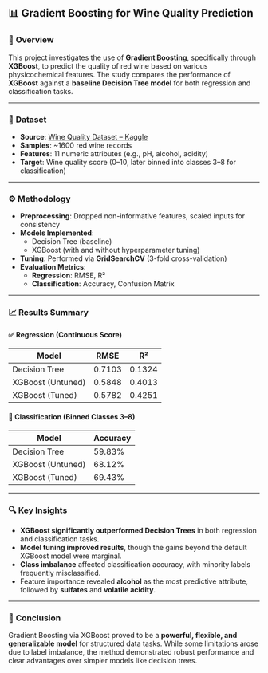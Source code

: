 ## 📊 **Gradient Boosting for Wine Quality Prediction**

### 🧠 **Overview**
This project investigates the use of **Gradient Boosting**, specifically through **XGBoost**, to predict the quality of red wine based on various physicochemical features. The study compares the performance of **XGBoost** against a **baseline Decision Tree model** for both regression and classification tasks.

---

### 🧪 **Dataset**
- **Source**: [Wine Quality Dataset – Kaggle](https://www.kaggle.com/datasets/yasserh/winequality-dataset)
- **Samples**: ~1600 red wine records
- **Features**: 11 numeric attributes (e.g., pH, alcohol, acidity)
- **Target**: Wine quality score (0–10, later binned into classes 3–8 for classification)

---

### ⚙️ **Methodology**
- **Preprocessing**: Dropped non-informative features, scaled inputs for consistency
- **Models Implemented**:
  - Decision Tree (baseline)
  - XGBoost (with and without hyperparameter tuning)
- **Tuning**: Performed via **GridSearchCV** (3-fold cross-validation)
- **Evaluation Metrics**:
  - **Regression**: RMSE, R²
  - **Classification**: Accuracy, Confusion Matrix

---

### 📈 **Results Summary**

#### ✅ **Regression (Continuous Score)**
| Model                | RMSE   | R²     |
|----------------------|--------|--------|
| Decision Tree        | 0.7103 | 0.1324 |
| XGBoost (Untuned)    | 0.5848 | 0.4013 |
| XGBoost (Tuned)      | 0.5782 | 0.4251 |

#### 🔢 **Classification (Binned Classes 3–8)**
| Model                | Accuracy |
|----------------------|----------|
| Decision Tree        | 59.83%   |
| XGBoost (Untuned)    | 68.12%   |
| XGBoost (Tuned)      | 69.43%   |

---

### 🔍 **Key Insights**
- **XGBoost significantly outperformed Decision Trees** in both regression and classification tasks.
- **Model tuning improved results**, though the gains beyond the default XGBoost model were marginal.
- **Class imbalance** affected classification accuracy, with minority labels frequently misclassified.
- Feature importance revealed **alcohol** as the most predictive attribute, followed by **sulfates** and **volatile acidity**.

---

### 🚀 **Conclusion**
Gradient Boosting via XGBoost proved to be a **powerful, flexible, and generalizable model** for structured data tasks. While some limitations arose due to label imbalance, the method demonstrated robust performance and clear advantages over simpler models like decision trees.

